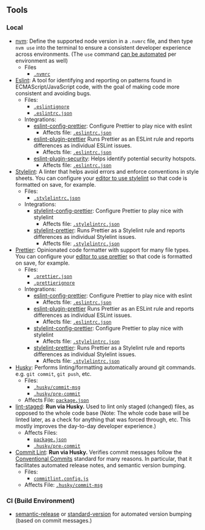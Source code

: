 ## Tools

### Local

- [nvm](https://github.com/nvm-sh/nvm): Define the supported node version in a `.nvmrc` file, and then type `nvm use` into the terminal to ensure a consistent developer experience across environments. (The `use` command [can be automated](https://github.com/nvm-sh/nvm#automatically-call-nvm-use) per environment as well)
  - Files
    - [`.nvmrc`](https://github.com/fourkitchens/linting-and-formatting-standards/blob/main/.nvmrc)
- [Eslint](https://eslint.org/docs/user-guide/getting-started0): A tool for identifying and reporting on patterns found in ECMAScript/JavaScript code, with the goal of making code more consistent and avoiding bugs.
  - Files:
    - [`.eslintignore`](https://github.com/fourkitchens/linting-and-formatting-standards/blob/main/.eslintignore)
    - [`.eslintrc.json`](https://github.com/fourkitchens/linting-and-formatting-standards/blob/main/.eslintrc.json)
  - Integrations:
    - [eslint-config-prettier](https://github.com/prettier/eslint-config-prettier): Configure Prettier to play nice with eslint
      - Affects file: [`.eslintrc.json`](https://github.com/fourkitchens/linting-and-formatting-standards/blob/main/.eslintrc.json)
    - [eslint-plugin-prettier](https://github.com/prettier/eslint-plugin-prettier) Runs Prettier as an ESLint rule and reports differences as individual ESLint issues.
      - Affects file: [`.eslintrc.json`](https://github.com/fourkitchens/linting-and-formatting-standards/blob/main/.eslintrc.json)
    - [eslint-plugin-security](https://github.com/nodesecurity/eslint-plugin-security): Helps identify potential security hotspots.
      - Affects file: [`.eslintrc.json`](https://github.com/fourkitchens/linting-and-formatting-standards/blob/main/.eslintrc.json)
- [Stylelint](https://stylelint.io/): A linter that helps avoid errors and enforce conventions in style sheets. You can configure your [editor to use stylelint](https://stylelint.io/user-guide/integrations/editor) so that code is formatted on save, for example.
  - Files:
    - [`.stylelintrc.json`](https://github.com/fourkitchens/linting-and-formatting-standards/blob/main/.stylelintrc.json)
  - Integrations:
    - [stylelint-config-prettier](https://github.com/prettier/stylelint-config-prettier): Configure Prettier to play nice with stylelint
      - Affects file: [`.stylelintrc.json`](https://github.com/fourkitchens/linting-and-formatting-standards/blob/main/.stylelintrc.json)
    - [stylelint-prettier](https://github.com/prettier/stylelint-prettier): Runs Prettier as a Stylelint rule and reports differences as individual Stylelint issues.
      - Affects file: [`.stylelintrc.json`](https://github.com/fourkitchens/linting-and-formatting-standards/blob/main/.stylelintrc.json)
- [Prettier](https://prettier.io/docs/en/index.html): Opinionated code formatter with support for many file types. You can configure your [editor to use prettier](https://prettier.io/docs/en/editors.html) so that code is formatted on save, for example.
  - Files:
    - [`.prettier.json`](https://github.com/fourkitchens/linting-and-formatting-standards/blob/main/.prettier.json)
    - [`.prettierignore`](https://github.com/fourkitchens/linting-and-formatting-standards/blob/main/.prettierignore)
  - Integrations:
    - [eslint-config-prettier](https://github.com/prettier/eslint-config-prettier): Configure Prettier to play nice with eslint
      - Affects file: [`.eslintrc.json`](https://github.com/fourkitchens/linting-and-formatting-standards/blob/main/.eslintrc.json)
    - [eslint-plugin-prettier](https://github.com/prettier/eslint-plugin-prettier) Runs Prettier as an ESLint rule and reports differences as individual ESLint issues.
      - Affects file: [`.eslintrc.json`](https://github.com/fourkitchens/linting-and-formatting-standards/blob/main/.eslintrc.json)
    - [stylelint-config-prettier](https://github.com/prettier/stylelint-config-prettier): Configure Prettier to play nice with stylelint
      - Affects file: [`.stylelintrc.json`](https://github.com/fourkitchens/linting-and-formatting-standards/blob/main/.stylelintrc.json)
    - [stylelint-prettier](https://github.com/prettier/stylelint-prettier): Runs Prettier as a Stylelint rule and reports differences as individual Stylelint issues.
      - Affects file: [`.stylelintrc.json`](https://github.com/fourkitchens/linting-and-formatting-standards/blob/main/.stylelintrc.json)
- [Husky](https://github.com/typicode/husky): Performs linting/formatting automatically around git commands. e.g. `git commit`, `git push`, etc.
  - Files:
    - [`.husky/commit-msg`](https://github.com/fourkitchens/linting-and-formatting-standards/blob/main/.husky/commit-msg)
    - [`.husky/pre-commit`](https://github.com/fourkitchens/linting-and-formatting-standards/blob/main/.husky/pre-commit)
  - Affects File: [`package.json`](https://github.com/fourkitchens/linting-and-formatting-standards/blob/main/package.json)
- [lint-staged](https://github.com/okonet/lint-staged): **Run via Husky.** Used to lint only staged (changed) files, as opposed to the whole code base (Note: The whole code base will be linted later, as a check for anything that was forced through, etc. This mostly improves the day-to-day developer experience.)
  - Affects Files:
    - [`package.json`](https://github.com/fourkitchens/linting-and-formatting-standards/blob/main/package.json)
    - [`.husky/pre-commit`](https://github.com/fourkitchens/linting-and-formatting-standards/blob/main/.husky/pre-commit)
- [Commit Lint](https://commitlint.js.org/#/): **Run via Husky.** Verifies commit messages follow the [Conventional Commits](https://www.conventionalcommits.org/en/v1.0.0/) standard for many reasons. In particular, that it facilitates automated release notes, and semantic version bumping.
  - Files:
    - [`commitlint.config.js`](https://github.com/fourkitchens/linting-and-formatting-standards/blob/main/commitlint.config.js)
  - Affects File: [`.husky/commit-msg`](https://github.com/fourkitchens/linting-and-formatting-standards/blob/main/.husky/commit-msg)


### CI (Build Environment)

- [semantic-release](https://github.com/semantic-release/semantic-release) or [standard-version](https://github.com/conventional-changelog/standard-version) for automated version bumping (based on commit messages.)
